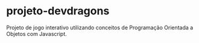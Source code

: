 # projeto-devdragons
Projeto de jogo interativo utilizando conceitos de Programação Orientada a Objetos com Javascript.
